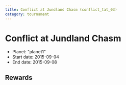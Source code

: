 ```yaml
---
title: Conflict at Jundland Chasm (conflict_tat_03)
category: tournament
---
```

# Conflict at Jundland Chasm

  * Planet: "planet1"
  * Start date: 2015-09-04
  * End date: 2015-09-08

## Rewards

